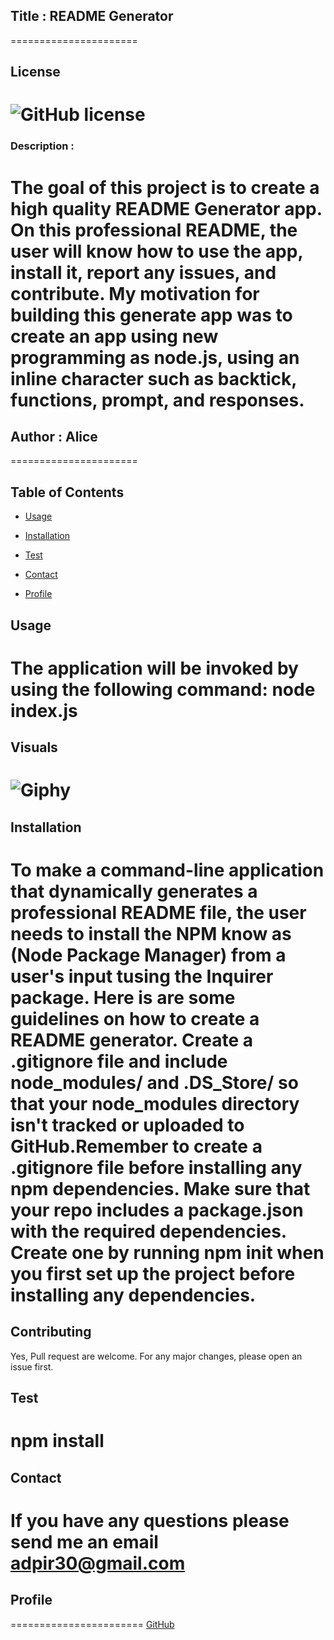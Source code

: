 
## Title : README Generator
======================

## License
![GitHub license](https://img.shields.io/badge/license-MIT-blue.svg)
======================

### Description : 
The goal of this project is to create a high quality README Generator app. On this professional README, the user will know how to use the app, install it, report any issues, and contribute. My motivation for building this generate app was to create an app using new programming as node.js, using an inline character such as backtick, functions, prompt, and responses. 
======================

## Author : Alice
======================

## Table of Contents 

* [Usage](#Usage)

* [Installation](#Installation)

* [Test](#Test)

* [Contact](#Contact)

* [Profile](#Profile)

 ## Usage
 The application will be invoked by using the following command: node index.js
 ======================

 ## Visuals
 ![Giphy](images/gif.gif)<br>
========================

## Installation
To make a command-line application that dynamically generates a professional README file, the user needs to install the NPM know as (Node Package Manager) from a user's input tusing the Inquirer package. Here is are some guidelines on how to create a README generator. Create a .gitignore file and include node_modules/ and .DS_Store/ so that your node_modules directory isn't tracked or uploaded to GitHub.Remember to create a .gitignore file before installing any npm dependencies. Make sure that your repo includes a package.json with the required dependencies. Create one by running npm init when you first set up the project before installing any dependencies.
========================

## Contributing
Yes, Pull request are welcome. For any major changes, please open an issue first.

## Test
npm install
========================


## Contact 
If you have any questions please send me an email adpir30@gmail.com
========================


## Profile
=======================
[GitHub](https://github.com/adpir?tab=repositories)
    
    